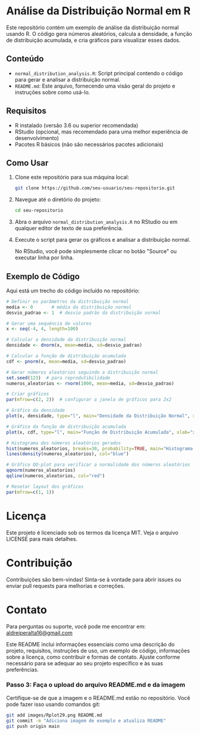 # Análise da Distribuição Normal em R

Este repositório contém um exemplo de análise da distribuição normal usando R. O código gera números aleatórios, calcula a densidade, a função de distribuição acumulada, e cria gráficos para visualizar esses dados.

## Conteúdo

- `normal_distribution_analysis.R`: Script principal contendo o código para gerar e analisar a distribuição normal.
- `README.md`: Este arquivo, fornecendo uma visão geral do projeto e instruções sobre como usá-lo.

## Requisitos

- R instalado (versão 3.6 ou superior recomendada)
- RStudio (opcional, mas recomendado para uma melhor experiência de desenvolvimento)
- Pacotes R básicos (não são necessários pacotes adicionais)

## Como Usar

1. Clone este repositório para sua máquina local:
    ```sh
    git clone https://github.com/seu-usuario/seu-repositorio.git
    ```

2. Navegue até o diretório do projeto:
    ```sh
    cd seu-repositorio
    ```

3. Abra o arquivo `normal_distribution_analysis.R` no RStudio ou em qualquer editor de texto de sua preferência.

4. Execute o script para gerar os gráficos e analisar a distribuição normal.

    No RStudio, você pode simplesmente clicar no botão "Source" ou executar linha por linha.

## Exemplo de Código

Aqui está um trecho do código incluído no repositório:

```r
# Definir os parâmetros da distribuição normal
media <- 0       # média da distribuição normal
desvio_padrao <- 1  # desvio padrão da distribuição normal

# Gerar uma sequência de valores
x <- seq(-4, 4, length=100)

# Calcular a densidade da distribuição normal
densidade <- dnorm(x, mean=media, sd=desvio_padrao)

# Calcular a função de distribuição acumulada
cdf <- pnorm(x, mean=media, sd=desvio_padrao)

# Gerar números aleatórios seguindo a distribuição normal
set.seed(123)  # para reprodutibilidade
numeros_aleatorios <- rnorm(1000, mean=media, sd=desvio_padrao)

# Criar gráficos
par(mfrow=c(2, 2))  # configurar a janela de gráficos para 2x2

# Gráfico da densidade
plot(x, densidade, type="l", main="Densidade da Distribuição Normal", xlab="x", ylab="Densidade")

# Gráfico da função de distribuição acumulada
plot(x, cdf, type="l", main="Função de Distribuição Acumulada", xlab="x", ylab="F(x)")

# Histograma dos números aleatórios gerados
hist(numeros_aleatorios, breaks=30, probability=TRUE, main="Histograma de Números Aleatórios", xlab="Valor", ylab="Densidade")
lines(density(numeros_aleatorios), col="blue")

# Gráfico QQ-plot para verificar a normalidade dos números aleatórios
qqnorm(numeros_aleatorios)
qqline(numeros_aleatorios, col="red")

# Resetar layout dos gráficos
par(mfrow=c(1, 1))
```

# Licença

Este projeto é licenciado sob os termos da licença MIT. Veja o arquivo LICENSE para mais detalhes.

# Contribuição

Contribuições são bem-vindas! Sinta-se à vontade para abrir issues ou enviar pull requests para melhorias e correções.

# Contato

Para perguntas ou suporte, você pode me encontrar em:
aldreiperalta16@gmail.com

Este README inclui informações essenciais como uma descrição do projeto, requisitos, instruções de uso, um exemplo de código, informações sobre a licença, como contribuir e formas de contato. Ajuste conforme necessário para se adequar ao seu projeto específico e às suas preferências.


### Passo 3: Faça o upload do arquivo README.md e da imagem

Certifique-se de que a imagem e o README.md estão no repositório. Você pode fazer isso usando comandos git:

```sh
git add images/Rplot29.png README.md
git commit -m "Adiciona imagem de exemplo e atualiza README"
git push origin main


